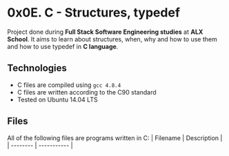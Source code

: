 # 0x0E. C - Structures, typedef
Project done during **Full Stack Software Engineering studies** at **ALX School**. It aims to learn about structures, when, why and how to use them and how to use typedef in **C language**.

## Technologies
* C files are compiled using `gcc 4.8.4`
* C files are written according to the C90 standard
* Tested on Ubuntu 14.04 LTS
## Files
All of the following files are programs written in C:
| Filename | Description |
| -------- | ----------- |
